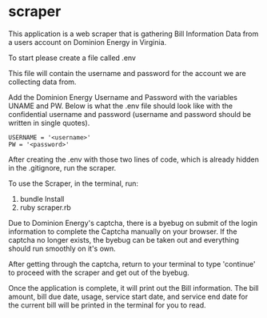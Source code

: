 # scraper

This application is a web scraper that is gathering Bill Information Data from a users account on Dominion Energy in Virginia.

To start please create a file called .env

This file will contain the username and password for the account we are collecting data from.

Add the Dominion Energy Username and Password with the variables UNAME and PW. Below is what the .env file should look like with the confidential username and password (username and password should be written in single quotes).

    USERNAME = '<username>'
    PW = '<password>'

After creating the .env with those two lines of code, which is already hidden in the .gitignore, run the scraper.

To use the Scraper, in the terminal, run:

1.  bundle Install
2.  ruby scraper.rb

Due to Dominion Energy's captcha, there is a byebug on submit of the login information to complete the Captcha manually on your browser. If the captcha no longer exists, the byebug can be taken out and everything should run smoothly on it's own.

After getting through the captcha, return to your terminal to type 'continue' to proceed with the scraper and get out of the byebug.

Once the application is complete, it will print out the Bill information. The bill amount, bill due date, usage, service start date, and service end date for the current bill will be printed in the terminal for you to read.
